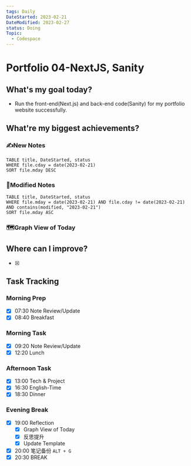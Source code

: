 ```yaml
---
tags: Daily
DateStarted: 2023-02-21
DateModified: 2023-02-27
status: Doing
Topic:
  - Codespace
---
```


# Portfolio 04-NextJS, Sanity

## What's my goal today?

- Run the front-end(Next.js) and back-end code(Sanity) for my portfolio website successfully.

## What're my biggest achievements?

### ✍️New Notes

```dataview
TABLE title, DateStarted, status
WHERE file.cday = date(2023-02-21)
SORT file.mday DESC
```

### 📝Modified Notes

```dataview
TABLE title, DateStarted, status
WHERE file.mday = date(2023-02-21) AND file.cday != date(2023-02-21) AND contains(modified, "2023-02-21")
SORT file.mday ASC
```

### 🗺️Graph View of Today

## Where can I improve?

- [x]

## Task Tracking

### Morning Prep

- [x] 07:30 Note Review/Update
- [x] 08:40 Breakfast

### Morning Task

- [x] 09:20 Note Review/Update
- [x] 12:20 Lunch

### Afternoon Task

- [x] 13:00 Tech & Project
- [x] 16:30 English-Time
- [x] 18:30 Dinner

### Evening Break

- [x] 19:00 Reflection
  - [x] Graph View of Today
  - [x] 反思提升
  - [x] Update Template
- [x] 20:00 笔记备份 `ALT + G`
- [x] 20:30 BREAK
